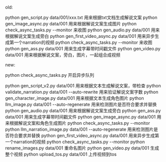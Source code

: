 old:

python gen_script.py data/001/xxx.txt 用来根据txt文档生成解说文案 
python gen_image_async.py data/001 用来根据解说文案生成图片 
python check_async_tasks.py --monitor 来收图
python gen_audio.py data/001 用来根据解说文案生成旁白
python gen_first_video_async.py data/001 用来异步生成第一个narration的视频
python check_async_tasks.py --monitor 来收图
python gen_ass.py data/001 用来生成字幕带时间戳文件
python gen_video.py data/001 用来根据解说文案，旁白，图片，一起组合成视频

new:



python check_async_tasks.py 开启异步队列



python gen_script_v2.py data/001 用来根据文本生成解说文案，带检查
python validate_narration.py data/001 --auto-rewrite 用来验证解说文案字数
python gen_character_image.py data/001 用来根据文本生成角色图片
python llm_image.py data/001 --auto-regenerate 用来检测图片是否符合要求并替换
python gen_audio.py data/001 用来根据解说文案生成旁白
python gen_ass.py data/001 用来生成字幕带时间戳文件
python gen_image_async.py data/001 用来根据解说文案和角色生成图片
python check_async_tasks.py --monitor
python llm_narration_image.py data/001 --auto-regenerate 用来检测图片是否符合要求并替换
python gen_first_video_async.py data/001 用来异步生成第一个narration的视频
python check_async_tasks.py --monitor
python rename_images.py data/001 重命名图片
python gen_video.py data/001 生成整个视频
python upload_tos.py data/001 上传视频到tos